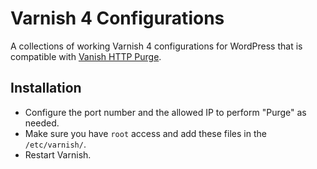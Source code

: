 # Varnish 4 Configurations

A collections of working Varnish 4 configurations for WordPress that is compatible with [Vanish HTTP Purge](https://wordpress.org/plugins/varnish-http-purge/).

## Installation

- Configure the port number and the allowed IP to perform "Purge" as needed.
- Make sure you have `root` access and add these files in the `/etc/varnish/`.
- Restart Varnish.
